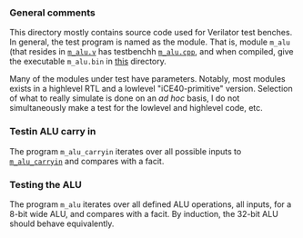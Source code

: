### General comments

This directory mostly contains source code used for Verilator test benches.
In general, the test program is named as the module. That is, module
`m_alu` (that resides in [`m_alu.v`](../code/m_alu.v) has testbenchh
[`m_alu.cpp`](m_alu.cpp), and when compiled, give the executable
`m_alu.bin` in [this](../bin) directory.

Many of the modules under test have parameters. Notably, most modules
exists in a highlevel RTL and a lowlevel "iCE40-primitive"
version. Selection of what to really simulate is done on an *ad hoc*
basis, I do not simultaneously make a test for the lowlevel and
highlevel code, etc.

### Testin ALU carry in

The program `m_alu_carryin` iterates over all possible inputs to
[`m_alu_carryin`](../code/m_alu_carryib.v) and compares with a facit.

### Testing the ALU

The program `m_alu` iterates over all defined ALU operations, all
inputs, for a 8-bit wide ALU, and compares with a facit. By induction,
the 32-bit ALU should behave equivalently.

